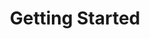 ---
title: Getting Started
name: Getting Started
position_number: 1
parameters:
  - name:
    content:
content_markdown: |-
  This documentation provides a guide for integrating and working with the Planman REST API. Through the API, you can utilize our on-demand delivery services.

  You'll succeed if you do this.
  {: .success }

  Here's some useful information.
  {: .info }

  Something may not happen if you try and do this.
  {: .warning }

  Something bad will happen if you do this.
  {: .error }
left_code_blocks:
  - code_block:
    title:
    language:
right_code_blocks:
  - code_block:
    title:
    language:
---